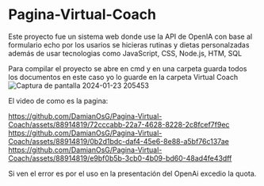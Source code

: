# Pagina-Virtual-Coach
Este proyecto fue un sistema web donde use la API de OpenIA  con base al formulario echo por los usarios se hicieras rutinas y  dietas personalzadas además de usar tecnologias como  JavaScript, CSS, Node.js, HTM, SQL

Para compilar el proyecto se abre en cmd y en una carpeta guarda todos los documentos en este caso yo lo guarde en la carpeta Virtual Coach
![Captura de pantalla 2024-01-23 205453](https://github.com/DamianOsG/Pagina-Virtual-Coach/assets/88914819/2c45210c-2a6c-454d-9e8f-c76fc9e62947)

El video de como es la pagina:

https://github.com/DamianOsG/Pagina-Virtual-Coach/assets/88914819/72cccabb-22a7-4628-8228-2c8fcef7f9ec
https://github.com/DamianOsG/Pagina-Virtual-Coach/assets/88914819/0b2d1bdc-daf4-45e6-8e88-a5bf76c137ae
https://github.com/DamianOsG/Pagina-Virtual-Coach/assets/88914819/e9bf0b5b-3cb0-4b09-bd60-48ad4fe43dff

Si ven el error es por el uso en la presentación del OpenAi excedio la quota.
